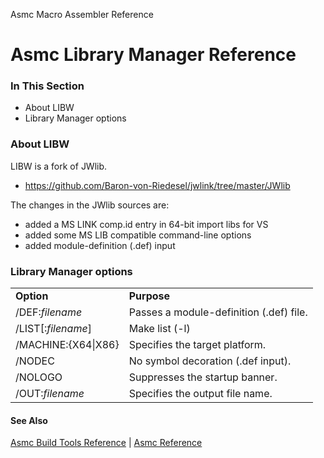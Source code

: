 Asmc Macro Assembler Reference

# Asmc Library Manager Reference

### In This Section

- About LIBW
- Library Manager options

### About LIBW

LIBW is a fork of JWlib.
- https://github.com/Baron-von-Riedesel/jwlink/tree/master/JWlib

The changes in the JWlib sources are:
- added a MS LINK comp.id entry in 64-bit import libs for VS
- added some MS LIB compatible command-line options
- added module-definition (.def) input

### Library Manager options

<table>
<tr><td><b>Option</b></td><td><b>Purpose</b></td></tr>
<tr><td>/DEF:<i>filename</i></td><td>Passes a module-definition (.def) file.</td></tr>
<tr><td>/LIST[:<i>filename</i>]</td><td>Make list (-l)</td></tr>
<tr><td>/MACHINE:{X64|X86}</td><td>Specifies the target platform.</td></tr>
<tr><td>/NODEC</td><td>No symbol decoration (.def input).</td></tr>
<tr><td>/NOLOGO</td><td>Suppresses the startup banner.</td></tr>
<tr><td>/OUT:<i>filename</i></td><td>Specifies the output file name.</td></tr>
</table>

#### See Also

[Asmc Build Tools Reference](readme.md) | [Asmc Reference](../readme.md)

